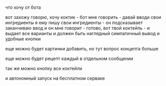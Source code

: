 что хочу от бота

вот захожу
говорю, хочу коктик - бот мне говорить - давай вводи свои ингредиенты
я ему пишу свои ингредиенты - он подсказывает
заканчиваю ввод
и он мне говорит - готово, вот твой коктейль - и выдает все варианты
и должен быть наглядный симпатичный вывод и удобные кнопки

еще можно будет картинки добавить, но тут вопрос концепта больше

еще можно будет рецепт каждый в отдельном сообщении

так же можно кнопку все коктейли

и автономный запуск на бесплатном серваке


